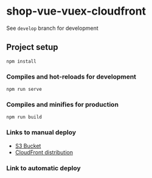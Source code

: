 # shop-vue-vuex-cloudfront

See `develop` branch for development

## Project setup
```
npm install
```

### Compiles and hot-reloads for development
```
npm run serve
```

### Compiles and minifies for production
```
npm run build
```

### Links to manual deploy
* [S3 Bucket](http://my-shop-vue-manual.s3-website-eu-west-1.amazonaws.com/)
* [CloudFront distribution](https://d2l47bqwytsd6t.cloudfront.net)

### Link to automatic deploy